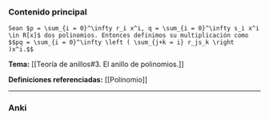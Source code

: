 ### Contenido principal

```ad-Formal
Sean $p = \sum_{i = 0}^\infty r_i x^i, q = \sum_{i = 0}^\infty s_i x^i \in R[x]$ dos polinomios. Entonces definimos su multiplicación como
$$pq = \sum_{i = 0}^\infty \left ( \sum_{j+k = i} r_js_k \right )x^i.$$
```

**Tema:** [[Teoría de anillos#3. El anillo de polinomios.]]

**Definiciones referenciadas:** [[Polinomio]]

---
### Anki
